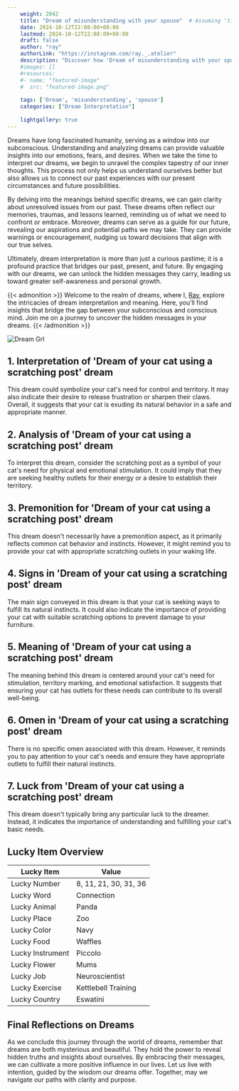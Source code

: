 ```yaml
---
    weight: 2042
    title: "Dream of misunderstanding with your spouse"  # Assuming 'title' column exists
    date: 2024-10-12T22:08:00+08:00
    lastmod: 2024-10-12T22:08:00+08:00
    draft: false
    author: "ray"
    authorLink: "https://instagram.com/ray._.atelier"
    description: "Discover how 'Dream of misunderstanding with your spouse' can interpret your future and uncover its significant meanings in your life."
    #images: []
    #resources:
    #- name: "featured-image"
    #  src: "featured-image.png"
    
    tags: ['Dream', 'misunderstanding', 'spouse']
    categories: ["Dream Interpretation"]
    
    lightgallery: true
---
```

    
Dreams have long fascinated humanity, serving as a window into our subconscious. Understanding and analyzing dreams can provide valuable insights into our emotions, fears, and desires. When we take the time to interpret our dreams, we begin to unravel the complex tapestry of our inner thoughts. This process not only helps us understand ourselves better but also allows us to connect our past experiences with our present circumstances and future possibilities.

By delving into the meanings behind specific dreams, we can gain clarity about unresolved issues from our past. These dreams often reflect our memories, traumas, and lessons learned, reminding us of what we need to confront or embrace. Moreover, dreams can serve as a guide for our future, revealing our aspirations and potential paths we may take. They can provide warnings or encouragement, nudging us toward decisions that align with our true selves.

Ultimately, dream interpretation is more than just a curious pastime; it is a profound practice that bridges our past, present, and future. By engaging with our dreams, we can unlock the hidden messages they carry, leading us toward greater self-awareness and personal growth.

{{< admonition >}}
Welcome to the realm of dreams, where I, [Ray](https://instagram.com/ray._.atelier), explore the intricacies of dream interpretation and meaning. Here, you’ll find insights that bridge the gap between your subconscious and conscious mind. Join me on a journey to uncover the hidden messages in your dreams.
{{< /admonition >}}

![Dream Grl](https://cdn.pixabay.com/photo/2017/11/02/03/35/gothic-2910057_1280.jpg "Dream Grl")

## 1. Interpretation of 'Dream of your cat using a scratching post' dream
 This dream could symbolize your cat's need for control and territory. It may also indicate their desire to release frustration or sharpen their claws. Overall, it suggests that your cat is exuding its natural behavior in a safe and appropriate manner.

## 2. Analysis of 'Dream of your cat using a scratching post' dream
 To interpret this dream, consider the scratching post as a symbol of your cat's need for physical and emotional stimulation. It could imply that they are seeking healthy outlets for their energy or a desire to establish their territory.

## 3. Premonition for 'Dream of your cat using a scratching post' dream
 This dream doesn't necessarily have a premonition aspect, as it primarily reflects common cat behavior and instincts. However, it might remind you to provide your cat with appropriate scratching outlets in your waking life.

## 4. Signs in 'Dream of your cat using a scratching post' dream
 The main sign conveyed in this dream is that your cat is seeking ways to fulfill its natural instincts. It could also indicate the importance of providing your cat with suitable scratching options to prevent damage to your furniture.

## 5. Meaning of 'Dream of your cat using a scratching post' dream
 The meaning behind this dream is centered around your cat's need for stimulation, territory marking, and emotional satisfaction. It suggests that ensuring your cat has outlets for these needs can contribute to its overall well-being.

## 6. Omen in 'Dream of your cat using a scratching post' dream
 There is no specific omen associated with this dream. However, it reminds you to pay attention to your cat's needs and ensure they have appropriate outlets to fulfill their natural instincts.

## 7. Luck from 'Dream of your cat using a scratching post' dream
 This dream doesn't typically bring any particular luck to the dreamer. Instead, it indicates the importance of understanding and fulfilling your cat's basic needs.

## Lucky Item Overview
| Lucky Item          | Value              |
|---------------|--------------------|
| Lucky Number        | 8, 11, 21, 30, 31, 36  |
| Lucky Word          | Connection |
| Lucky Animal        | Panda |
| Lucky Place         | Zoo     |
| Lucky Color         | Navy     |
| Lucky Food          | Waffles      |
| Lucky Instrument    | Piccolo |
| Lucky Flower        | Mums    |
| Lucky Job           | Neuroscientist       |
| Lucky Exercise      | Kettlebell Training  |
| Lucky Country       | Eswatini    |


##  Final Reflections on Dreams

As we conclude this journey through the world of dreams, remember that dreams are both mysterious and beautiful. They hold the power to reveal hidden truths and insights about ourselves. By embracing their messages, we can cultivate a more positive influence in our lives. Let us live with intention, guided by the wisdom our dreams offer. Together, may we navigate our paths with clarity and purpose.
